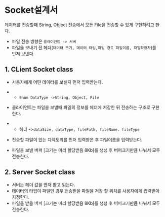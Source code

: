 # Socket설계서

데이터를 전송할때 String, Object 전송에서 모든 File을 전송할 수 있게 구현하려고 한다.

- 파일 전송 뱡향은 `클라이언트 -> 서버`
- 파일을 보내기 전 헤더(`데이터 크기, 데이터 타입,파일 경로 파일이름, 파일확장자`)를 먼저 보낸다.

## 1. CLient Socket class
- 사용자에게 어떤 데이터를 보낼지 먼저 입력받는다.
- - `Enum DataType ->String, Object, File`

- 클라이언트는 파일을 보낼때 파일의 정보를 헤더에 저장한 뒤 전송하는 구조로 구현한다.
- - 헤더 ->`dataSize, dataType, filePath, fileName. fileType`

- 전송할 파일이 있는 디렉토리를 먼저 입력받은 후 파일이름을 입력받는다.

- 파일을 보낼 버퍼 [크기는 미리 할당받음 8Kb]를 생성 후 버퍼크기만큼 나눠서 모두 전송한다.

## 2. Server Socket class
- 서버는 헤더 값을 먼저 받고 읽는다.
- 데이터의 타입이 파일인 경우 전송받을 파일을 저장 할 위치를 사용자에게 입력받아 지정한다.
- 파일을 받을 버퍼 [크기는 미리 할당받음 8Kb]를 생성 후 버퍼크기만큼 나눠서 모두 전송한다.